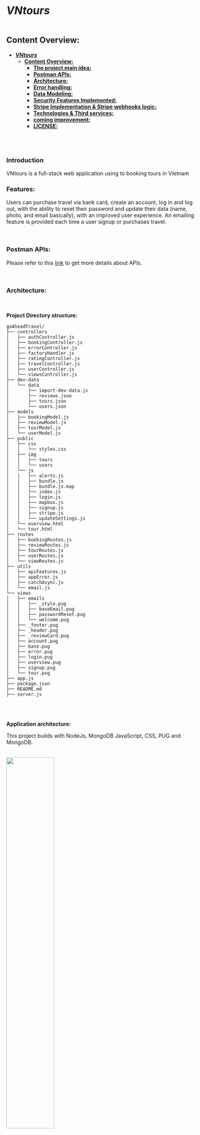 # **_VNtours_**

![]()

## **Content Overview:**

- [**_VNtours_**](#go-ahead-travel)
  - [**Content Overview:**](#content-overview)
    - [**The project main idea:**](#the-project-main-idea)
    - [**Postman APIs:**](#postman-apis)
    - [**Architecture:**](#architecture)
    - [**Error handling:**](#error-handling)
    - [**Data Modeling:**](#data-modeling)
    - [**Security Features Implemented:**](#security-features-implemented)
    - [**Stripe Implementation & Stripe webhooks logic:**](#stripe-implementation--stripe-webhooks-logic)
    - [**Technologies & Third services:**](#technologies--third-services)
    - [**coming improvement:**](#coming-improvement)
    - [**LICENSE:**](#license)

<br><br>

### **Introduction**

VNtours is a full-stack web application using to booking tours in Vietnam

### **Features:**

Users can purchase travel via bank card, create an account, log in and log out,
with the ability to reset their password and update their data (name, photo, and email basically), with an improved user experience. An emailing feature
is provided each time a user signup or purchases travel.

<br>

### **Postman APIs:**

Please refer to this <a href="https://documenter.getpostman.com/view/22527187/VUjSFPLB" target="_blank">link</a> to get more details about APIs.

<br>

### **Architecture:**

<br>

**Project Directory structure:**

```
goAheadTravel/
├── controllers
│   ├── authController.js
│   ├── bookingController.js
│   ├── errorController.js
│   ├── factoryHandler.js
│   ├── ratingController.js
│   ├── travelController.js
│   ├── userController.js
│   └── viewsController.js
├── dev-data
│   └── data
│       ├── import-dev-data.js
│       ├── reviews.json
│       ├── tours.json
│       └── users.json
├── models
│   ├── bookingModel.js
│   ├── reviewModel.js
│   ├── tourModel.js
│   └── userModel.js
├── public
│   ├── css
│   │   └── styles.css
│   ├── img
│   │   ├── tours
│   │   └── users
│   └── js
│   │   ├── alerts.js
│   │   ├── bundle.js
│   │   ├── bundle.js.map
│   │   ├── index.js
│   │   ├── login.js
│   │   ├── mapbox.js
│   │   ├── signup.js
│   │   ├── stripe.js
│   │   └── updateSettings.js
│   └── overview.html
│   └── tour.html
├── routes
│   ├── bookingRoutes.js
│   ├── reviewRoutes.js
│   ├── tourRoutes.js
│   ├── userRoutes.js
│   └── viewRoutes.js
├── utils
│   ├── apiFeatures.js
│   ├── appError.js
│   ├── catchAsync.js
│   └── email.js
└── views
│   ├── emails
│   │   ├── _style.pug
│   │   ├── baseEmail.pug
│   │   ├── passwordReset.pug
│   │   └── welcome.pug
│   ├── _footer.pug
│   ├── _header.pug
│   ├── _reviewCard.pug
│   ├── account.pug
│   ├── base.pug
│   ├── error.pug
│   ├── login.pug
│   ├── overview.pug
│   ├── signup.pug
│   └── tour.pug
├── app.js
├── package.json
├── README.md
├── server.js
```

<br><br>

**Application architecture:**

This project builds with NodeJs, MongoDB JavaScript, CSS, PUG and MongoDB.

<br>

<img src="./readmeImage/architecture.png>" width = 50%>

<br><br>

**Node backend with:**

- <ins>ExpressJs:</ins> for design Rest APIs, define middlewares, manage routings, HTTP request, error handling ...
- <ins>Mongoose:</ins> for data modeling, schema building, document middleware, and business logic
- <ins>MongoDB Atlas:</ins> for database hosting
- <ins>Nodemailer:</ins> Node module for sending emails to users (example: reset password)
- <ins>cryptojs:</ins> for encrypt password and token
- <ins>JSON Web Token (JWT):</ins> for authenticate users
- <ins>Stripe:</ins> for online payments via bank card
- <ins>Gmail:</ins> SMTP service provider for emailing users whenever they signed up, attempt to update their passwords, or booked a travel
- <ins>Multer:</ins> for uploading images
- <ins>Sharp:</ins> for converting large images to web friendly jpeg and resizing images

<br>

**Frontend with:**

- <ins>Javascript:</ins> for building APIs, and rendering user interfaces dynamically
- <ins>Axios:</ins> for fetching APIs
- <ins>Parcel-bundler:</ins> for web application bundling
- <ins>CSS:</ins> for styling the web application
- <ins>PUG:</ins> for building templates

<br>

**MVC architecture:**

The MVC architecture used here, is a way to structure the application development in three layers:

- <ins>Business logic layer:</ins> represented in Model folder, with mongoose schema choosing which information and data
  represnting to clients and is the layer that the hole application build around.
- <ins>Application logic layer:</ins> represented in Controler folder, build around javascript functions to handle application's requests interact with models and send back response to clients.
- <ins>Presentation logic layer:</ins> represented in Views folder consists basically of the templates used to generate the view, so the website that we're going to send back to the clients.

<br>

<img src="./readmeImage/MVC architecture.png>" width = 50%>

<br><br>

### **Error handling:**

<br>

<img src="./readmeImage/error handling.png>" width = 50%>

<br><br>

### **Data Modeling:**

<br>

<img src="./readmeImage/data modeling.png" width = 50%>

<br><br>

### **Security Features Implemented:**

<br>

VNtours project includes a bunch of common security features that prevents common web applications attacks and threats, below a summary:

- 🚨️ COMPROMISED DATABASES:

  - 👉️ The main idea: The attacker try to guess the password by trying millions and millions of passwords until he find the right one.
  - ✅️ preventive measures implemented:
    - Strongly encrypt passwords using salt and hash (bcrypt)
    - Strongly encrypt passwords reset token (SHA 256)

- 🚨️ BRUTE FORCE ATTACKS:

  - 👉️ The main idea: The attacker try to guess the password by trying millions and millions of passwords until he find the right one.
  - ✅️ preventive measures implemented:
    - Use bcrypt (to make login requests slow)
    - Implement rate limiting (express-rate-limit)
    - Implement maximum login attempts

- 🚨️ CROSS-SITE SCRIPTING (XSS) ATTACKS:

  - 👉️ The main idea: The attacker try to inject scripts in our page to run his milicious code. On the client's side, this is especially dangerous because it allows the attacker to read the localstorage, which is the reason that why we never store the JWT in localstorage.
  - ✅️ preventive measures implemented:
    - Store JWT in HTTPOnly cookies (so the user can send and recieve cookie instead of the JWT)
    - Sanitize user input data
    - Set especial HTTP headers (helmet package)

- 🚨️ DENIAL-OF-SERVICE ATTACKS:

  - 👉️ The main idea: It happens when the attacker send so many requests to a server that it breaks down and the application becomes unavailable.
  - ✅️ preventive measures implemented:
    - Implement rate limiting (express-rate-limit)
    - Limit playload data (send with patch and post requests)
    - Avoid Evil regular expressions (these regular expressions take an exponential time for non-matching inputs)

- 🚨️ NOSQL QUERIES INJECTION ATTACKS:
  - 👉️ The main idea: It happens when attackers instead of inputing valid data, injects some queries in order to create a query expressions that it gonna to translate to true Exp: logged in without providing a valid username and password.
  - ✅️ preventive measures implemented:
    - Use mongoose for mongoDB (because of schemaTypes)
    - Sanitize user input data

<br>

### **Stripe Implementation & Stripe webhooks logic:**

<br>

- **Backend-side:** set a route to create Stripe checkout session, which will contain informations about the travel to purchase like the name of the travel, the price, the currency,.. etc, along with user details such as the email, name. For that, the stripe secret key must be provided.

- **Frontend-side:** implemented a function that will call the Stripe checkout session from the server once the user hit the booking button and send it back to client and based on that session Stripe will create the checkout page and redirect the user to it, in order to fill it with the card number, expiration date,.. Then, Stripe will charge the credit card which means that the user data (credit card number, expiration date...) will not reach the web application server and this is very secure.

- **Stripe Webhook:** Once the booking event is successful, impelemented a function that retrieve data from the event object to create a new booking in the DB and send a confirmation email to user.

<br>

<img src="./readmeImage/stripe checkout.png" width = 50%>

<br><br>

### **Technologies & Third services:**

<br>

- Postman
- MongoDB Atlas
- Parcel-bundler
- Stripe
- Mailtrap
- Mapbox
- Nodemailer
- SendGrid

<br><br>

### **coming improvement:**

<br>

- attempts to rendering reset the password page
- improve users + admin&lead-guide profile dashbord (booked travels, list of all users, travels, list of users ratings ...)
- Improve the web application responsiveness and design

<br><br>
